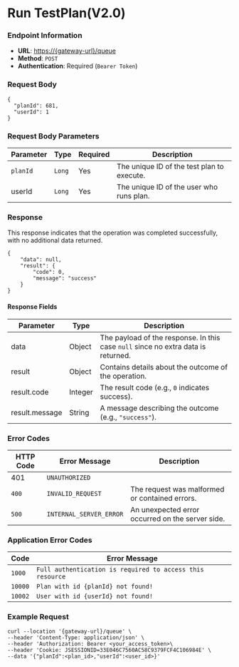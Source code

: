 # Run TestPlan(V2.0)

### Endpoint Information

* **URL**: [https://{gateway-url}/queue](https://gateway.testinium.io/queue)
* **Method**: `POST`
* **Authentication**: Required (`Bearer Token`)



### Request Body

```
{
  "planId": 681,
  "userId": 1
}
```

### Request Body Parameters

| Parameter | Type   | Required | Description                                |
| --------- | ------ | -------- | ------------------------------------------ |
| `planId`  | `Long` | Yes      | The unique ID of the test plan to execute. |
| userId    | `Long` | Yes      | The unique ID of the user who runs plan.   |

### Response

This response indicates that the operation was completed successfully, with no additional data returned.

```
{
    "data": null,
    "result": {
        "code": 0,
        "message": "success"
    }
}
```

#### Response Fields

| Parameter      | Type    | Description                                                                       |
| -------------- | ------- | --------------------------------------------------------------------------------- |
| data           | Object  | The payload of the response. In this case `null` since no extra data is returned. |
| result         | Object  | Contains details about the outcome of the operation.                              |
| result.code    | Integer | The result code (e.g., `0` indicates success).                                    |
| result.message | String  | A message describing the outcome (e.g., `"success"`).                             |

### Error Codes

| HTTP Code | Error Message           | Description                                      |
| --------- | ----------------------- | ------------------------------------------------ |
| 401       | `UNAUTHORIZED`          |                                                  |
| `400`     | `INVALID_REQUEST`       | The request was malformed or contained errors.   |
| `500`     | `INTERNAL_SERVER_ERROR` | An unexpected error occurred on the server side. |

### Application Error Codes

| Code    | Error Message                                             |
| ------- | --------------------------------------------------------- |
| `1000`  | `Full authentication is required to access this resource` |
| `10000` | `Plan with id {planId} not found!`                        |
| `10002` | `User with id {userId} not found!`                        |

### Example Request

```
curl --location '{gateway-url}/queue' \
--header 'Content-Type: application/json' \
--header 'Authorization: Bearer <your_access_token>\
--header 'Cookie: JSESSIONID=33E046C7560AC58C9379FCF4C106984E' \
--data '{"planId":<plan_id>,"userId":<user_id>}'
```

